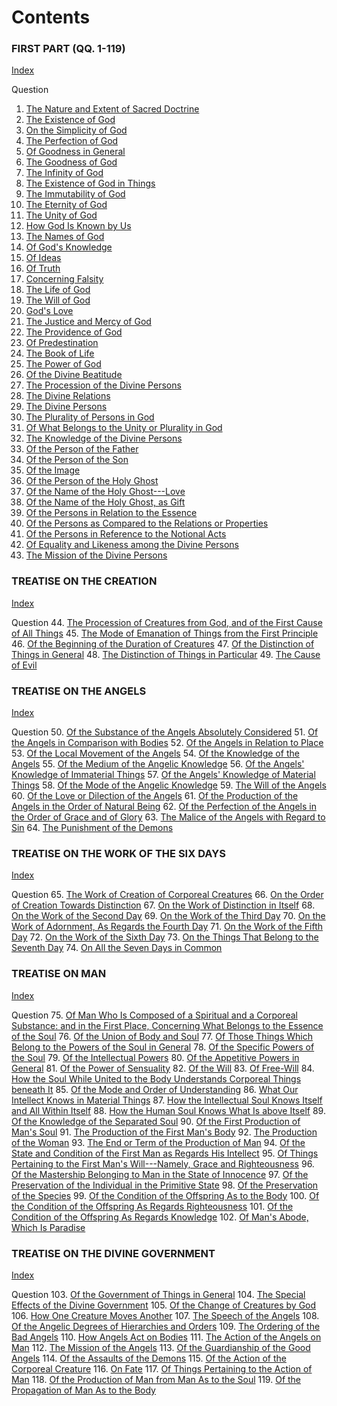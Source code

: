 

# Contents

### FIRST PART (QQ. 1-119)

[Index](index.html)

Question
1. [The Nature and Extent of Sacred Doctrine](./books/Summa%20Theologica/001.%20Sacred%20Doctrine%20(1)/01.%20Nature%20and%20Extent%20of%20Sacred%20Doctrine.md)
2. [The Existence of God](./books/Summa%20Theologica/002.%20One%20God%20(25)/02.%20Existence%20of%20God.md)
3. [On the Simplicity of God](./books/Summa%20Theologica/002.%20One%20God%20(25)/03.%20Simplicity%20of%20God.md)
4. [The Perfection of God](./books/Summa%20Theologica/002.%20One%20God%20(25)/04.%20Perfection%20of%20God.md)
5. [Of Goodness in General](./books/Summa%20Theologica/002.%20One%20God%20(25)/05.%20Goodness%20in%20General.md)
6. [The Goodness of God](./books/Summa%20Theologica/002.%20One%20God%20(25)/06.%20Goodness%20of%20God.md)
7. [The Infinity of God](./books/Summa%20Theologica/002.%20One%20God%20(25)/07.%20Infinity%20of%20God.md)
8. [The Existence of God in Things](./books/Summa%20Theologica/002.%20One%20God%20(25)/08.%20Existence%20of%20God%20in%20Things.md)
9. [The Immutability of God](./books/Summa%20Theologica/002.%20One%20God%20(25)/09.%20Immutability%20of%20God.md)
10. [The Eternity of God](./books/Summa%20Theologica/002.%20One%20God%20(25)/10.%20Eternity%20of%20God.md)
11. [The Unity of God](./books/Summa%20Theologica/002.%20One%20God%20(25)/11.%20Unity%20of%20God.md)
12. [How God Is Known by Us](./books/Summa%20Theologica/002.%20One%20God%20(25)/12.%20How%20God%20Is%20Known%20by%20Us.md)
13. [The Names of God](./books/Summa%20Theologica/002.%20One%20God%20(25)/13.%20Names%20of%20God.md)
14. [Of God's Knowledge](./books/Summa%20Theologica/002.%20One%20God%20(25)/14.%20God's%20Knowledge.md)
15. [Of Ideas](./books/Summa%20Theologica/002.%20One%20God%20(25)/15.%20Ideas.md)
16. [Of Truth](./books/Summa%20Theologica/002.%20One%20God%20(25)/16.%20Truth.md)
17. [Concerning Falsity](./books/Summa%20Theologica/002.%20One%20God%20(25)/17.%20Concerning%20Falsity.md)
18. [The Life of God](./books/Summa%20Theologica/002.%20One%20God%20(25)/18.%20Life%20of%20God.md)
19. [The Will of God](./books/Summa%20Theologica/002.%20One%20God%20(25)/19.%20Will%20of%20God.md)
20. [God's Love](./books/Summa%20Theologica/002.%20One%20God%20(25)/20.%20God's%20Love.md)
21. [The Justice and Mercy of God](./books/Summa%20Theologica/002.%20One%20God%20(25)/21.%20Justice%20and%20Mercy%20of%20God.md)
22. [The Providence of God](./books/Summa%20Theologica/002.%20One%20God%20(25)/22.%20Providence%20of%20God.md)
23. [Of Predestination](./books/Summa%20Theologica/002.%20One%20God%20(25)/23.%20Predestination.md)
24. [The Book of Life](./books/Summa%20Theologica/002.%20One%20God%20(25)/24.%20Book%20of%20Life.md)
25. [The Power of God](./books/Summa%20Theologica/002.%20One%20God%20(25)/25.%20Power%20of%20God.md)
26. [Of the Divine Beatitude](./books/Summa%20Theologica/002.%20One%20God%20(25)/26.%20Divine%20Beatitude.md)
27. [The Procession of the Divine Persons](./books/Summa%20Theologica/027.%20Most%20Holy%20Trinity%20(17)/27.%20Procession%20of%20the%20Divine%20Persons.md)
28. [The Divine Relations](./books/Summa%20Theologica/027.%20Most%20Holy%20Trinity%20(17)/28.%20Divine%20Relations.md)
29. [The Divine Persons](./books/Summa%20Theologica/027.%20Most%20Holy%20Trinity%20(17)/29.%20Divine%20Persons.md)
30. [The Plurality of Persons in God](./books/Summa%20Theologica/027.%20Most%20Holy%20Trinity%20(17)/30.%20Plurality%20of%20Persons%20in%20God.md)
31. [Of What Belongs to the Unity or Plurality in God](./books/Summa%20Theologica/027.%20Most%20Holy%20Trinity%20(17)/31.%20What%20Belongs%20to%20the%20Unity%20or%20Plurality%20in%20God.md)
32. [The Knowledge of the Divine Persons](./books/Summa%20Theologica/027.%20Most%20Holy%20Trinity%20(17)/32.%20Knowledge%20of%20the%20Divine%20Persons.md)
33. [Of the Person of the Father](./books/Summa%20Theologica/027.%20Most%20Holy%20Trinity%20(17)/33.%20Person%20of%20the%20Father.md)
34. [Of the Person of the Son](./books/Summa%20Theologica/027.%20Most%20Holy%20Trinity%20(17)/34.%20Person%20of%20the%20Son.md)
35. [Of the Image](./books/Summa%20Theologica/027.%20Most%20Holy%20Trinity%20(17)/35.%20Image.md)
36. [Of the Person of the Holy Ghost](./books/Summa%20Theologica/027.%20Most%20Holy%20Trinity%20(17)/36.%20Person%20of%20the%20Holy%20Ghost.md)
37. [Of the Name of the Holy Ghost---Love](./books/Summa%20Theologica/027.%20Most%20Holy%20Trinity%20(17)/37.%20Name%20of%20the%20Holy%20Ghost---Love.md)
38. [Of the Name of the Holy Ghost, as Gift](./books/Summa%20Theologica/027.%20Most%20Holy%20Trinity%20(17)/38.%20Name%20of%20the%20Holy%20Ghost,%20as%20Gift.md)
39. [Of the Persons in Relation to the Essence](./books/Summa%20Theologica/027.%20Most%20Holy%20Trinity%20(17)/39.%20Persons%20in%20Relation%20to%20the%20Essence.md)
40. [Of the Persons as Compared to the Relations or Properties](./books/Summa%20Theologica/027.%20Most%20Holy%20Trinity%20(17)/40.%20Persons%20as%20Compared%20to%20the%20Relations%20or%20Properties.md)
41. [Of the Persons in Reference to the Notional Acts](./books/Summa%20Theologica/027.%20Most%20Holy%20Trinity%20(17)/41.%20Persons%20in%20Reference%20to%20the%20Notional%20Acts.md)
42. [Of Equality and Likeness among the Divine Persons](./books/Summa%20Theologica/027.%20Most%20Holy%20Trinity%20(17)/42.%20Equality%20and%20Likeness%20Among%20the%20Divine%20Persons.md)
43. [The Mission of the Divine Persons](./books/Summa%20Theologica/027.%20Most%20Holy%20Trinity%20(17)/43.%20Mission%20of%20the%20Divine%20Persons.md)

### TREATISE ON THE CREATION

[Index](index.html)

Question
44. [The Procession of Creatures from God, and of the First Cause of All Things](./books/Summa%20Theologica/044.%20Creation%20(6)/44.%20Production%20of%20Beings%20(4)/44.%20Procession%20of%20Creatures%20From%20God,%20and%20of%20the%20First%20Cause%20of%20All%20Things.md)
45. [The Mode of Emanation of Things from the First Principle](./books/Summa%20Theologica/044.%20Creation%20(6)/44.%20Production%20of%20Beings%20(4)/45.%20Mode%20of%20Emanation%20of%20Things%20From%20the%20First%20Principle.md)
46. [Of the Beginning of the Duration of Creatures](./books/Summa%20Theologica/044.%20Creation%20(6)/44.%20Production%20of%20Beings%20(4)/46.%20Beginning%20of%20the%20Duration%20of%20Creatures.md)
47. [Of the Distinction of Things in General](./books/Summa%20Theologica/044.%20Creation%20(6)/44.%20Production%20of%20Beings%20(4)/47.%20Treatise%20on%20the%20Distinction%20of%20Things%20in%20General;%20%20of%20the%20Distinction%20of%20Things%20in%20General.md)
48. [The Distinction of Things in Particular](./books/Summa%20Theologica/044.%20Creation%20(6)/48.%20Distinction%20of%20Good%20and%20Evil%20(2)/48.%20Distinction%20of%20Things%20in%20Particular.md)
49. [The Cause of Evil](./books/Summa%20Theologica/044.%20Creation%20(6)/48.%20Distinction%20of%20Good%20and%20Evil%20(2)/49.%20Cause%20of%20Evil.md)

### TREATISE ON THE ANGELS

[Index](index.html)

Question
50. [Of the Substance of the Angels Absolutely Considered](./books/Summa%20Theologica/050.%20Angels%20(15)/50.%20Substance%20of%20the%20Angels%20Absolutely%20Considered.md)
51. [Of the Angels in Comparison with Bodies](./books/Summa%20Theologica/050.%20Angels%20(15)/51.%20Angels%20in%20Comparison%20with%20Bodies.md)
52. [Of the Angels in Relation to Place](./books/Summa%20Theologica/050.%20Angels%20(15)/52.%20Angels%20in%20Relation%20to%20Place.md)
53. [Of the Local Movement of the Angels](./books/Summa%20Theologica/050.%20Angels%20(15)/53.%20Local%20Movement%20of%20the%20Angels.md)
54. [Of the Knowledge of the Angels](./books/Summa%20Theologica/050.%20Angels%20(15)/54.%20Knowledge%20of%20the%20Angels.md)
55. [Of the Medium of the Angelic Knowledge](./books/Summa%20Theologica/050.%20Angels%20(15)/55.%20Medium%20of%20the%20Angelic%20Knowledge.md)
56. [Of the Angels' Knowledge of Immaterial Things](./books/Summa%20Theologica/050.%20Angels%20(15)/56.%20Angel's%20Knowledge%20of%20Immaterial%20Things.md)
57. [Of the Angels' Knowledge of Material Things](./books/Summa%20Theologica/050.%20Angels%20(15)/57.%20Angel's%20Knowledge%20of%20Material%20Things.md)
58. [Of the Mode of the Angelic Knowledge](./books/Summa%20Theologica/050.%20Angels%20(15)/58.%20Mode%20of%20Angelic%20Knowledge.md)
59. [The Will of the Angels](./books/Summa%20Theologica/050.%20Angels%20(15)/59.%20Will%20of%20the%20Angels.md)
60. [Of the Love or Dilection of the Angels](./books/Summa%20Theologica/050.%20Angels%20(15)/60.%20Love%20or%20Dilection%20of%20the%20Angels.md)
61. [Of the Production of the Angels in the Order of Natural Being](./books/Summa%20Theologica/050.%20Angels%20(15)/61.%20Production%20of%20the%20Angels%20in%20the%20Order%20of%20Natural%20Being.md)
62. [Of the Perfection of the Angels in the Order of Grace and of Glory](./books/Summa%20Theologica/050.%20Angels%20(15)/62.%20Perfection%20of%20the%20Angels%20in%20the%20Order%20of%20Grace%20and%20of%20Glory.md)
63. [The Malice of the Angels with Regard to Sin](./books/Summa%20Theologica/050.%20Angels%20(15)/63.%20Malice%20of%20the%20Angels%20with%20Regard%20to%20Sin.md)
64. [The Punishment of the Demons](./books/Summa%20Theologica/050.%20Angels%20(15)/64.%20Punishment%20of%20the%20Demons.md)

### TREATISE ON THE WORK OF THE SIX DAYS

[Index](index.html)

Question
65. [The Work of Creation of Corporeal Creatures](./books/Summa%20Theologica/065.%20Work%20of%20the%20Six%20Days%20(10)/65.%20Work%20of%20Creation%20of%20Corporeal%20Creatures.md)
66. [On the Order of Creation Towards Distinction](./books/Summa%20Theologica/065.%20Work%20of%20the%20Six%20Days%20(10)/66.%20The%20Order%20of%20Creation%20Towards%20Distinction.md)
67. [On the Work of Distinction in Itself](./books/Summa%20Theologica/065.%20Work%20of%20the%20Six%20Days%20(10)/67.%20The%20Work%20of%20Distinction%20in%20Itself.md)
68. [On the Work of the Second Day](./books/Summa%20Theologica/065.%20Work%20of%20the%20Six%20Days%20(10)/68.%20The%20Work%20of%20the%20Second%20Day.md)
69. [On the Work of the Third Day](./books/Summa%20Theologica/065.%20Work%20of%20the%20Six%20Days%20(10)/69.%20The%20Work%20of%20the%20Third%20Day.md)
70. [On the Work of Adornment, As Regards the Fourth Day](./books/Summa%20Theologica/065.%20Work%20of%20the%20Six%20Days%20(10)/70.%20Work%20of%20Adornment,%20as%20Regards%20the%20Fourth%20Day.md)
71. [On the Work of the Fifth Day](./books/Summa%20Theologica/065.%20Work%20of%20the%20Six%20Days%20(10)/71.%20The%20Work%20of%20the%20Fifth%20Day%20(One%20Article).md)
72. [On the Work of the Sixth Day](./books/Summa%20Theologica/065.%20Work%20of%20the%20Six%20Days%20(10)/72.%20The%20Work%20of%20the%20Sixth%20Day%20(One%20Article).md)
73. [On the Things That Belong to the Seventh Day](./books/Summa%20Theologica/065.%20Work%20of%20the%20Six%20Days%20(10)/73.%20The%20Things%20that%20Belong%20to%20the%20Seventh%20Day.md)
74. [On All the Seven Days in Common](./books/Summa%20Theologica/065.%20Work%20of%20the%20Six%20Days%20(10)/74.%20All%20the%20Seven%20Days%20in%20Common.md)

### TREATISE ON MAN

[Index](index.html)

Question
75. [Of Man Who Is Composed of a Spiritual and a Corporeal Substance: and in the First Place, Concerning What Belongs to the Essence of the Soul](./books/Summa%20Theologica/075.%20Man%20(28)/075.%20Man%20Who%20Is%20Composed%20of%20a%20Spiritual%20and%20a%20Corporeal%20Substance;%20And%20in%20the%20First%20Place,%20Concerning%20What%20Belongs%20to%20the%20Essence%20of%20the%20Soul.md)
76. [Of the Union of Body and Soul](./books/Summa%20Theologica/075.%20Man%20(28)/076.%20Union%20of%20Body%20and%20Soul.md)
77. [Of Those Things Which Belong to the Powers of the Soul in General](./books/Summa%20Theologica/075.%20Man%20(28)/077.%20Those%20Things%20Which%20Belong%20to%20the%20Powers%20of%20the%20Soul%20in%20General.md)
78. [Of the Specific Powers of the Soul](./books/Summa%20Theologica/075.%20Man%20(28)/078.%20Specific%20Powers%20of%20the%20Soul.md)
79. [Of the Intellectual Powers](./books/Summa%20Theologica/075.%20Man%20(28)/079.%20Intellectual%20Powers.md)
80. [Of the Appetitive Powers in General](./books/Summa%20Theologica/075.%20Man%20(28)/080.%20Appetitive%20Powers%20in%20General.md)
81. [Of the Power of Sensuality](./books/Summa%20Theologica/075.%20Man%20(28)/081.%20Power%20of%20Sensuality.md)
82. [Of the Will](./books/Summa%20Theologica/075.%20Man%20(28)/082.%20Will.md)
83. [Of Free-Will](./books/Summa%20Theologica/075.%20Man%20(28)/083.%20Free-Will.md)
84. [How the Soul While United to the Body Understands Corporeal Things beneath It](./books/Summa%20Theologica/075.%20Man%20(28)/084.%20How%20the%20Soul%20While%20United%20to%20the%20Body%20Understands%20Corporeal%20Things%20Beneath%20It.md)
85. [Of the Mode and Order of Understanding](./books/Summa%20Theologica/075.%20Man%20(28)/085.%20Mode%20and%20Order%20of%20Understanding.md)
86. [What Our Intellect Knows in Material Things](./books/Summa%20Theologica/075.%20Man%20(28)/086.%20What%20Our%20Intellect%20Knows%20in%20Material%20Things.md)
87. [How the Intellectual Soul Knows Itself and All Within Itself](./books/Summa%20Theologica/075.%20Man%20(28)/087.%20How%20the%20Intellectual%20Soul%20Knows%20Itself%20and%20All%20Within%20Itself.md)
88. [How the Human Soul Knows What Is above Itself](./books/Summa%20Theologica/075.%20Man%20(28)/088.%20How%20the%20Human%20Soul%20Knows%20What%20Is%20Above%20Itself.md)
89. [Of the Knowledge of the Separated Soul](./books/Summa%20Theologica/075.%20Man%20(28)/089.%20Knowledge%20of%20the%20Separated%20Soul.md)
90. [Of the First Production of Man's Soul](./books/Summa%20Theologica/075.%20Man%20(28)/090.%20First%20Production%20of%20Man's%20Soul.md)
91. [The Production of the First Man's Body](./books/Summa%20Theologica/075.%20Man%20(28)/091.%20Production%20of%20the%20First%20Man's%20Body.md)
92. [The Production of the Woman](./books/Summa%20Theologica/075.%20Man%20(28)/092.%20Production%20of%20the%20Woman.md)
93. [The End or Term of the Production of Man](./books/Summa%20Theologica/075.%20Man%20(28)/093.%20End%20or%20Term%20of%20the%20Production%20of%20Man.md)
94. [Of the State and Condition of the First Man as Regards His Intellect](./books/Summa%20Theologica/075.%20Man%20(28)/094.%20State%20and%20Condition%20of%20the%20First%20Man%20as%20Regards%20His%20Intellect.md)
95. [Of Things Pertaining to the First Man's Will---Namely, Grace and Righteousness](./books/Summa%20Theologica/075.%20Man%20(28)/095.%20Things%20Pertaining%20to%20the%20First%20Man's%20Will---Namely,%20Grace%20and%20Righteousness.md)
96. [Of the Mastership Belonging to Man in the State of Innocence](./books/Summa%20Theologica/075.%20Man%20(28)/096.%20Mastership%20Belonging%20to%20Man%20in%20the%20State%20of%20Innocence.md)
97. [Of the Preservation of the Individual in the Primitive State](./books/Summa%20Theologica/075.%20Man%20(28)/097.%20Preservation%20of%20the%20Individual%20in%20the%20Primitive%20State.md)
98. [Of the Preservation of the Species](./books/Summa%20Theologica/075.%20Man%20(28)/098.%20Preservation%20of%20the%20Species.md)
99. [Of the Condition of the Offspring As to the Body](./books/Summa%20Theologica/075.%20Man%20(28)/099.%20Condition%20of%20the%20Offspring%20as%20to%20the%20Body.md)
100. [Of the Condition of the Offspring As Regards Righteousness](./books/Summa%20Theologica/075.%20Man%20(28)/100.%20Condition%20of%20the%20Offspring%20as%20Regards%20Righteousness.md)
101. [Of the Condition of the Offspring As Regards Knowledge](./books/Summa%20Theologica/075.%20Man%20(28)/101.%20Condition%20of%20the%20Offspring%20as%20Regards%20Knowledge.md)
102. [Of Man's Abode, Which Is Paradise](./books/Summa%20Theologica/075.%20Man%20(28)/102.%20Man's%20Abode,%20Which%20Is%20Paradise.md)

### TREATISE ON THE DIVINE GOVERNMENT

[Index](index.html)

Question
103. [Of the Government of Things in General](./books/Summa%20Theologica/103.%20Conservation%20and%20Government%20of%20Creatures%20(17)/103.%20Government%20of%20Things%20in%20General.md)
104. [The Special Effects of the Divine Government](./books/Summa%20Theologica/103.%20Conservation%20and%20Government%20of%20Creatures%20(17)/104.%20Special%20Effects%20of%20the%20Divine%20Government.md)
105. [Of the Change of Creatures by God](./books/Summa%20Theologica/103.%20Conservation%20and%20Government%20of%20Creatures%20(17)/105.%20Change%20of%20Creatures%20by%20God.md)
106. [How One Creature Moves Another](./books/Summa%20Theologica/103.%20Conservation%20and%20Government%20of%20Creatures%20(17)/106.%20How%20One%20Creature%20Moves%20Another.md)
107. [The Speech of the Angels](./books/Summa%20Theologica/103.%20Conservation%20and%20Government%20of%20Creatures%20(17)/107.%20Speech%20of%20the%20Angels.md)
108. [Of the Angelic Degrees of Hierarchies and Orders](./books/Summa%20Theologica/103.%20Conservation%20and%20Government%20of%20Creatures%20(17)/108.%20Angelic%20Degrees%20of%20Hierarchies%20and%20Orders.md)
109. [The Ordering of the Bad Angels](./books/Summa%20Theologica/103.%20Conservation%20and%20Government%20of%20Creatures%20(17)/109.%20Ordering%20of%20the%20Bad%20Angels.md)
110. [How Angels Act on Bodies](./books/Summa%20Theologica/103.%20Conservation%20and%20Government%20of%20Creatures%20(17)/110.%20How%20Angels%20Act%20on%20Bodies.md)
111. [The Action of the Angels on Man](./books/Summa%20Theologica/103.%20Conservation%20and%20Government%20of%20Creatures%20(17)/111.%20Action%20of%20the%20Angels%20on%20Man.md)
112. [The Mission of the Angels](./books/Summa%20Theologica/103.%20Conservation%20and%20Government%20of%20Creatures%20(17)/112.%20Mission%20of%20the%20Angels.md)
113. [Of the Guardianship of the Good Angels](./books/Summa%20Theologica/103.%20Conservation%20and%20Government%20of%20Creatures%20(17)/113.%20Guardianship%20of%20the%20Good%20Angels.md)
114. [Of the Assaults of the Demons](./books/Summa%20Theologica/103.%20Conservation%20and%20Government%20of%20Creatures%20(17)/114.%20Assaults%20of%20the%20Demons.md)
115. [Of the Action of the Corporeal Creature](./books/Summa%20Theologica/103.%20Conservation%20and%20Government%20of%20Creatures%20(17)/115.%20Action%20of%20the%20Corporeal%20Creature.md)
116. [On Fate](./books/Summa%20Theologica/103.%20Conservation%20and%20Government%20of%20Creatures%20(17)/116.%20Fate.md)
117. [Of Things Pertaining to the Action of Man](./books/Summa%20Theologica/103.%20Conservation%20and%20Government%20of%20Creatures%20(17)/117.%20Things%20Pertaining%20to%20the%20Action%20of%20Man.md)
118. [Of the Production of Man from Man As to the Soul](./books/Summa%20Theologica/103.%20Conservation%20and%20Government%20of%20Creatures%20(17)/118.%20Production%20of%20Man%20From%20Man%20as%20to%20the%20Soul.md)
119. [Of the Propagation of Man As to the Body](./books/Summa%20Theologica/103.%20Conservation%20and%20Government%20of%20Creatures%20(17)/119.%20Propagation%20of%20Man%20as%20to%20the%20Body.md)
